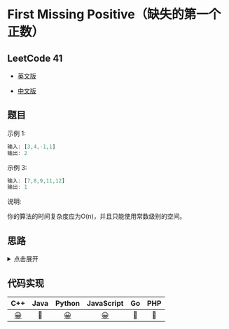# First Missing Positive（缺失的第一个正数）

## LeetCode 41

- [英文版](https://leetcode.com/problems/first-missing-positive/)

- [中文版](https://leetcode-cn.com/problems/first-missing-positive/)

## 题目


示例 1:

```js
输入: [3,4,-1,1]
输出: 2
```

示例 3:

```js
输入: [7,8,9,11,12]
输出: 1
```

说明:

你的算法的时间复杂度应为O(n)，并且只能使用常数级别的空间。

## 思路

<details>
<summary>点击展开</summary>
这道题如果对空间复杂度没有限制，遍历一次数组，将元素作为 key 存入字典；再遍历一次字典，查找从 [1, n) 中缺失的最小 key 即可。

然而，题目说只能使用常数空间，说明只能在原地倒腾数组，数组的特性是下标有序，而题目中查找缺失的最小正整数，肯定要按照 [1, n) 的顺序排除查找，它们之间恰好存在差为 1 的关系。

因此，我们可以遍历一次数组，如果当前元素的值没有超过数组大小，就交换到 [元素值 - 1] 的下标，交换完成后，再次遍历新数组，[下标 + 1] 应该等于当前的元素值，否者就是缺失的最小正整数。

交换后的数组：a[0] = 1, a[1] = 2, a[2] = 3…

大致思路已经有了，看上去也并不难，但这是一道 Hard 的题目，还是有坑的。以 [3, 4, -1, 1] 为例，交换到下标 1 后，变为 [-1, 1, 3, 4]，此次交换虽然元素 3 交换到了目标位置，然而 1 并没有，元素 1 应该在下标 0 处的，否者第二次遍历检测不到元素 1。

因此在交换成功后，不能立即交换下一个元素，而是要再次交换当前元素，直到当前元素不满足交换条件为止。
</details>

## 代码实现

| C++ | Java | Python | JavaScript | Go | PHP |
| :--: | :--: | :--: | :--: | :--: | :--: |
| [😀](FirstMissingPositive.cpp) | 🤔 | [😀](FirstMissingPositive.py) | [😀](./index) | 🤔 | 🤔 |
